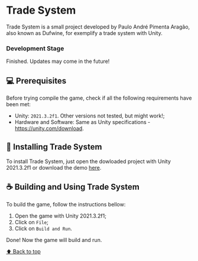 # Trade System
Trade System is a small project developed by Paulo André Pimenta Aragão, also known as Dufwine, for exemplify a trade system with Unity.

### Development Stage

Finished. Updates may come in the future!

## 💻 Prerequisites

Before trying compile the game, check if all the following requirements have been met:
* Unity: `2021.3.2f1`. Other versions not tested, but might work!;
* Hardware and Software: Same as Unity specifications - https://unity.com/download.

## 🚀 Installing Trade System

To install Trade System, just open the dowloaded project with Unity 2021.3.2f1 or download the demo [here](https://github.com/andre1003/trade-system/releases/tag/Demo).

## ☕ Building and Using Trade System

To build the game, follow the instructions bellow:

1. Open the game with Unity 2021.3.2f1;
2. Click on `File`;
3. Click on `Build and Run`.

Done! Now the game will build and run.

[⬆ Back to top](#trade-system)<br>
